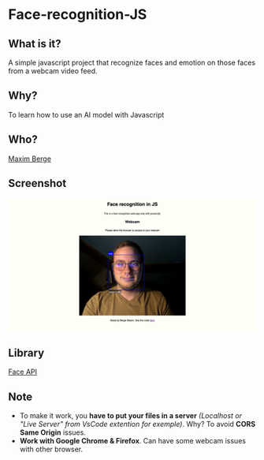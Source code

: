 # Face-recognition-JS

## What is it?

A simple javascript project that recognize faces and emotion on those faces from a webcam video feed.

## Why?

To learn how to use an AI model with Javascript

## Who?

[Maxim Berge](https://www.linkedin.com/in/maxim-berge-94b486179/)

## Screenshot

![Screenshot of the website](assets/img/screenshot-site.png)

## Library
[Face API](https://github.com/justadudewhohacks/face-api.js)

## Note

* To make it work, you **have to put your files in a server** *(Localhost or "Live Server" from VsCode extention for exemple)*. Why? To avoid **CORS Same Origin** issues.
* **Work with Google Chrome & Firefox**. Can have some webcam issues with other browser.

